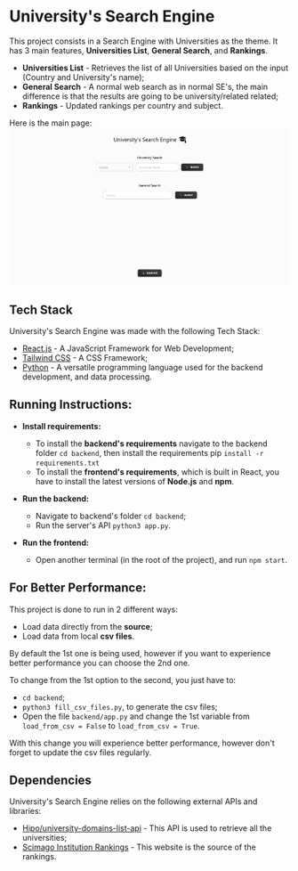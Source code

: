 ﻿# University's Search Engine
This project consists in a Search Engine with Universities as the theme. It has 3 main features, **Universities List**, **General Search**, and **Rankings**.
- **Universities List** - Retrieves the list of all Universities based on the input (Country and University's name);
- **General Search** - A normal web search as in normal SE's, the main difference is that the results are going to be university/related related;
- **Rankings** - Updated rankings per country and subject.

Here is the main page:
![Main page](src/utils/main_page.png)

## Tech Stack
University's Search Engine was made with the following Tech Stack:
- [React.js](https://react.dev/) - A JavaScript Framework for Web Development;
- [Tailwind CSS](https://tailwindcss.com/) - A CSS Framework;
- [Python](https://www.python.org/) - A versatile programming language used for the backend development, and data processing.

## Running Instructions:

-   **Install requirements:**

    -   To install the **backend's requirements** navigate to the backend folder `cd backend`, then install the requirements pip `install -r requirements.txt`
    - To install the **frontend's requirements**, which is built in React,  you have to install the latest versions of **Node.js** and **npm**.

-   **Run the backend:**

    -   Navigate to backend's folder `cd backend`;
    -   Run the server's API `python3 app.py`.

-   **Run the frontend:**
    -   Open another terminal (in the root of the project), and run `npm start`.

## For Better Performance:

This project is done to run in 2 different ways:

-   Load data directly from the **source**;
-   Load data from local **csv files**.

By default the 1st one is being used, however if you want to experience better performance you can choose the 2nd one.

To change from the 1st option to the second, you just have to:

-   `cd backend`;
-   `python3 fill_csv_files.py`, to generate the csv files;
-   Open the file `backend/app.py` and change the 1st variable from `load_from_csv = False` to `load_from_csv = True`.

With this change you will experience better performance, however don't forget to update the csv files regularly.

## Dependencies
University's Search Engine relies on the following external APIs and libraries:
- [Hipo/university-domains-list-api](https://github.com/Hipo/university-domains-list-api) - This API is used to retrieve all the universities;
- [Scimago Institution Rankings](imagoir.com/rankings.php?sector=Higher+educ.) - This website is the source of the rankings.
